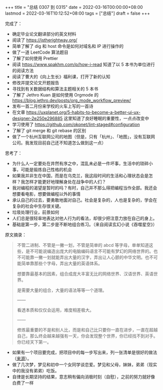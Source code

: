 +++
title = "总结 0307 到 0315"
date = 2022-03-16T00:00:00+08:00
lastmod = 2022-03-16T10:12:52+08:00
tags = ["总结"]
draft = false
+++

完成了：

-   确定毕业论文翻译部分的英文材料
-   阅读了 <https://jstherightway.org/>
-   简单了解了 dig 和 host 命令是如何对域名和 IP 进行操作的
-   做了一道 LeetCode 算法题目
-   了解了如何使用 Prettier
-   阅读 <https://www.spakhm.com/p/how-i-read> 知道了以 5 本书为单位进行的阅读方法
-   阅读了曹大的《向上生长》福利课，打开了新的认知
-   修改并提交论文开题报告
-   寻找到有关数据结构和算法主题相关的 5 本书
-   了解了 Jethro Kuan 是如何使用 Orgmode 的 <https://blog.jethro.dev/posts/org_mode_workflow_preview/>
-   发布一首二月份来学校的火车上写的一首诗
-   在文章 <https://uxplanet.org/5-habits-to-become-a-better-ui-ux-designer-2e250e296885> 这里知道了良好睡眠的重要性，一点点改变中
-   学习使用了 <https://github.com/okonet/lint-staged#configuration>
-   了解了 git merge 和 git rebase 的区别
-   做了一个杭州互联网公司的地图（但是，只有「杭州」、「地图」，没有互联网公司。我发现目前自己还不知道怎么做到这一点）

思考了：

-   为什么人一定要处在井然有序之中，混乱未必是一件坏事，生活中的琐碎小事，可能是锻炼自己性格的机会
-   如果我并非生在中国，而是在乌克兰，我这段时间的生活和心理状态会是怎样？我怎样才能更好地理解身处在战争中的人们？
-   我对编程的渴望是暂时的吗？有时，自己并不那么得把编程当作全部。我还会想要看电影，想要做编程以外的事情
-   承认自己的过去，要勇敢地面对自己。社会是复杂的，人也是复杂的，学会在复杂的社会中生存很关键。
-   垃圾处理行业，前景如何
-   人们总是很轻率地表达对他人行为的看法，却很少把注意力放在自己的身上。
-   基础是第一步，第二步是不断地组合练习。（来自阅读玄幻小说《吞噬星空》）

原文摘录：

> 不管二进制、不管是一撇一划，不管是简单的 abcd 等字母，单单知道这些，是不可能说编造出庞大的电脑编码语言不可能有梦幻的网络世界的。也不可能靠一撇一划就能弄出大量的汉字，弄出让人心颤的中华文明。也不可能简单靠那些个字母，弄出大量的英语体系。
>
> 想要靠最基本的因素，组合成庞大丰富无比的网络世界、汉语世界、英语世界。
>
> 是需要大量的组合，大量的语法等等一个道理。
>
> ——
>
> 看透本质和仅仅会运用，难度相差极大。
>
> ——
>
> 修炼最重要的不是和别人比，而是和自己比只要你一直在进步，一直在超越自己，那么终会越来越强有一天，你会发现整个世界，你已经找不到对手。你已经天下第一。

-   如果有一个项目要完成，把项目中的每一步写出来，列一张清单是很好的做法（[来源](https://www.ruanyifeng.com/blog/2022/03/weekly-issue-197.html)）。
-   做了几次梦，梦见和初中一个女同学谈恋爱。梦见和父母，妹妹，弟弟（现实中的我没有弟弟）吃饭。
-   自律是长期坚持的结果，意志稍有偏向消极时刻（自慰），之前的努力就好像白费了一样